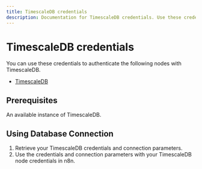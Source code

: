```yaml
---
title: TimescaleDB credentials
description: Documentation for TimescaleDB credentials. Use these credentials to authenticate TimescaleDB in n8n, a workflow automation platform.
---
```


# TimescaleDB credentials

You can use these credentials to authenticate the following nodes with TimescaleDB.

- [TimescaleDB](/integrations/builtin/app-nodes/n8n-nodes-base.timescaledb/)

## Prerequisites

An available instance of TimescaleDB.

## Using Database Connection

1. Retrieve your TimescaleDB credentials and connection parameters.
2. Use the credentials and connection parameters with your TimescaleDB node credentials in n8n.

